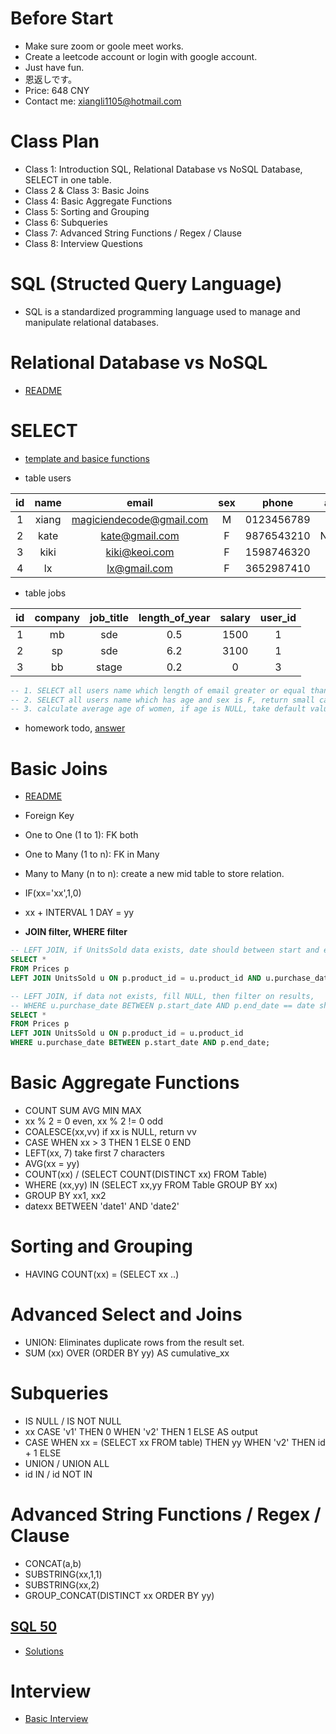 # Before Start
- Make sure zoom or goole meet works.
- Create a leetcode account or login with google account.
- Just have fun.
- 恩返しです。
- Price: 648 CNY
- Contact me: xiangli1105@hotmail.com

# Class Plan
- Class 1: Introduction SQL, Relational Database vs NoSQL Database, SELECT in one table.
- Class 2 & Class 3: Basic Joins
- Class 4: Basic Aggregate Functions
- Class 5: Sorting and Grouping
- Class 6: Subqueries
- Class 7: Advanced String Functions / Regex / Clause
- Class 8: Interview Questions

# SQL (Structed Query Language)
- SQL is a standardized programming language used to manage and manipulate relational databases.

# Relational Database vs NoSQL
- [README](https://github.com/MagicienDeCode/SQL-ALL-IN-ONE/blob/master/1.0.relational-db-vs-kv-db.md)

# SELECT 
- [template and basice functions](https://github.com/MagicienDeCode/SQL-ALL-IN-ONE/blob/master/2.0.select.md)

- table users

|  id  |  name | email | sex | phone | age |
|:---:|:---:|:---:|:---:|:---:|:---:|
|1|xiang|magiciendecode@gmail.com|M|0123456789|32|
|2|kate|kate@gmail.com|F|9876543210|NULL|
|3|kiki|kiki@keoi.com|F|1598746320|21|
|4|lx|lx@gmail.com|F|3652987410|23|

- table jobs

|  id | company |  job_title | length_of_year | salary | user_id |
|:---:|:---:|:---:|:---:|:---:|:---:|
|1|mb|sde|0.5|1500| 1 |
|2|sp|sde|6.2|3100| 1 |
|3|bb|stage|0.2|0| 3 |

```sql
-- 1. SELECT all users name which length of email greater or equal than 14, return upper case name, example: KIKI
-- 2. SELECT all users name which has age and sex is F, return small case name: example: kiki
-- 3. calculate average age of women, if age is NULL, take default value 18
```
- homework todo, [answer](https://github.com/MagicienDeCode/SQL-ALL-IN-ONE/blob/master/2.1.todo.md)

# Basic Joins

- [README](https://github.com/MagicienDeCode/SQL-ALL-IN-ONE/blob/master/3.0.basic-joins.md)
- Foreign Key
- One to One (1 to 1): FK both
- One to Many (1 to n): FK in Many
- Many to Many (n to n): create a new mid table to store relation.

- IF(xx='xx',1,0)
- xx + INTERVAL 1 DAY = yy

- **JOIN filter, WHERE filter**
```sql
-- LEFT JOIN, if UnitsSold data exists, date should between start and end. if data not exists, just fill NULL
SELECT *
FROM Prices p
LEFT JOIN UnitsSold u ON p.product_id = u.product_id AND u.purchase_date BETWEEN p.start_date AND p.end_date;

-- LEFT JOIN, if data not exists, fill NULL, then filter on results, 
-- WHERE u.purchase_date BETWEEN p.start_date AND p.end_date == date should NOT be NULL, and between start and end
SELECT *
FROM Prices p
LEFT JOIN UnitsSold u ON p.product_id = u.product_id 
WHERE u.purchase_date BETWEEN p.start_date AND p.end_date;
```
# Basic Aggregate Functions
- COUNT SUM AVG MIN MAX
- xx % 2 = 0 even, xx % 2 != 0 odd
- COALESCE(xx,vv) if xx is NULL, return vv
- CASE WHEN xx > 3 THEN 1 ELSE 0 END
- LEFT(xx, 7) take first 7 characters
- AVG(xx = yy)
- COUNT(xx) / (SELECT COUNT(DISTINCT xx) FROM Table)
- WHERE (xx,yy) IN (SELECT xx,yy FROM Table GROUP BY xx)
- GROUP BY xx1, xx2
- datexx BETWEEN 'date1' AND 'date2'

# Sorting and Grouping
- HAVING COUNT(xx) = (SELECT xx ..)

# Advanced Select and Joins
- UNION: Eliminates duplicate rows from the result set.
- SUM (xx) OVER (ORDER BY yy) AS cumulative_xx

# Subqueries
- IS NULL / IS NOT NULL
- xx CASE 'v1' THEN 0 WHEN 'v2' THEN 1 ELSE AS output
- CASE WHEN xx = (SELECT xx FROM table) THEN yy WHEN 'v2' THEN id + 1 ELSE
- UNION / UNION ALL
- id IN / id NOT IN

# Advanced String Functions / Regex / Clause
- CONCAT(a,b)
- SUBSTRING(xx,1,1)
- SUBSTRING(xx,2)
- GROUP_CONCAT(DISTINCT xx ORDER BY yy)

## [SQL 50](https://leetcode.com/studyplan/top-sql-50/)
- [Solutions](https://github.com/MagicienDeCode/SQL-ALL-IN-ONE/blob/master/3.50.solutions.md)

# Interview
- [Basic Interview](https://github.com/MagicienDeCode/SQL-ALL-IN-ONE/blob/master/4.0.interview.md)